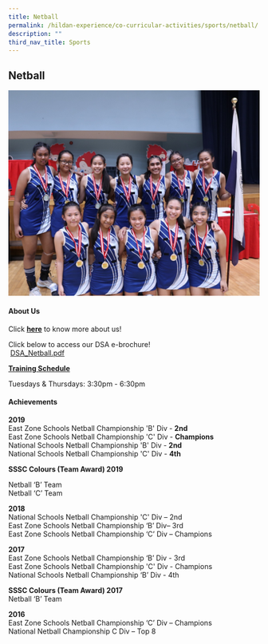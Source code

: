 ```yaml
---
title: Netball
permalink: /hildan-experience/co-curricular-activities/sports/netball/
description: ""
third_nav_title: Sports
---
```

Netball
-------


![](/images/CCA/Netball.jpg)


#### About Us

Click [**here**](https://sthildassec-moe-edu-sg-admin.cwp.sg/qql/slot/u359/2020%20CCA%20PRESENTATION%20for%20school%20website.pdf) to know more about us!  
  
Click below to access our DSA e-brochure!  
 [DSA\_Netball.pdf](https://sthildassec-moe-edu-sg-admin.cwp.sg/qql/slot/u168/CCA%202021/Sports%20CCA/Latest%20PDF/DSA_Netball.pdf)  
  
**<u>Training Schedule</u>**

Tuesdays & Thursdays: 3:30pm - 6:30pm

#### Achievements

**2019**  
East Zone Schools Netball Championship 'B' Div - **2nd**  
East Zone Schools Netball Championship 'C' Div - **Champions**  
National Schools Netball Championship 'B' Div - **2nd**  
National Schools Netball Championship 'C' Div - **4th**

**SSSC Colours (Team Award) 2019**

Netball ‘B’ Team  
Netball ‘C’ Team

  

  

**2018**  
National Schools Netball Championship 'C' Div – 2nd   
East Zone Schools Netball Championship ‘B’ Div– 3rd  
East Zone Schools Netball Championship ‘C’ Div – Champions

  

**2017**  
East Zone Schools Netball Championship ‘B’ Div - 3rd  
East Zone Schools Netball Championship 'C' Div - Champions  
National Schools Netball Championship ‘B’ Div - 4th

  

**SSSC Colours (Team Award) 2017**  
Netball ‘B’ Team

  

**2016**  
East Zone Schools Netball Championship ‘C’ Div – Champions  
National Netball Championship C Div – Top 8
